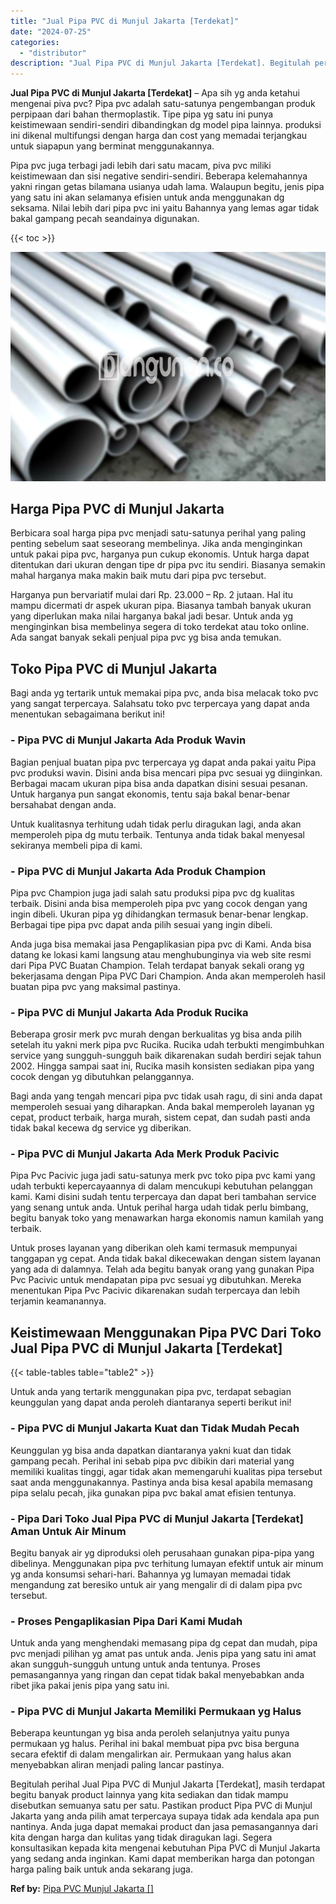 ```yaml
---
title: "Jual Pipa PVC di Munjul Jakarta [Terdekat]"
date: "2024-07-25"
categories: 
  - "distributor"
description: "Jual Pipa PVC di Munjul Jakarta [Terdekat]. Begitulah perihal Jual Pipa PVC di Munjul Jakarta [Terdekat], masih terdapat begitu banyak product lainnya yang..."
---
```


**Jual Pipa PVC di Munjul Jakarta \[Terdekat\]** – Apa sih yg anda ketahui mengenai piva pvc? Pipa pvc adalah satu-satunya pengembangan produk perpipaan dari bahan thermoplastik. Tipe pipa yg satu ini punya keistimewaan sendiri-sendiri dibandingkan dg model pipa lainnya. produksi ini dikenal multifungsi dengan harga dan cost yang memadai terjangkau untuk siapapun yang berminat menggunakannya.

Pipa pvc juga terbagi jadi lebih dari satu macam, piva pvc miliki keistimewaan dan sisi negative sendiri-sendiri. Beberapa kelemahannya yakni ringan getas bilamana usianya udah lama. Walaupun begitu, jenis pipa yang satu ini akan selamanya efisien untuk anda menggunakan dg seksama. Nilai lebih dari pipa pvc ini yaitu Bahannya yang lemas agar tidak bakal gampang pecah seandainya digunakan.

{{< toc >}}

![Jual Pipa PVC di Munjul Jakarta [Terdekat]](/images/jaul-pipa-pvc-48.png)

## Harga Pipa PVC di Munjul Jakarta

Berbicara soal harga pipa pvc menjadi satu-satunya perihal yang paling penting sebelum saat seseorang membelinya. Jika anda menginginkan untuk pakai pipa pvc, harganya pun cukup ekonomis. Untuk harga dapat ditentukan dari ukuran dengan tipe dr pipa pvc itu sendiri. Biasanya semakin mahal harganya maka makin baik mutu dari pipa pvc tersebut.

Harganya pun bervariatif mulai dari Rp. 23.000 – Rp. 2 jutaan. Hal itu mampu dicermati dr aspek ukuran pipa. Biasanya tambah banyak ukuran yang diperlukan maka nilai harganya bakal jadi besar. Untuk anda yg menginginkan bisa membelinya segera di toko terdekat atau toko online. Ada sangat banyak sekali penjual pipa pvc yg bisa anda temukan.

## Toko Pipa PVC di Munjul Jakarta

Bagi anda yg tertarik untuk memakai pipa pvc, anda bisa melacak toko pvc yang sangat terpercaya. Salahsatu toko pvc terpercaya yang dapat anda menentukan sebagaimana berikut ini!

### \- Pipa PVC di Munjul Jakarta Ada Produk Wavin

Bagian penjual buatan pipa pvc terpercaya yg dapat anda pakai yaitu Pipa pvc produksi wavin. Disini anda bisa mencari pipa pvc sesuai yg diinginkan. Berbagai macam ukuran pipa bisa anda dapatkan disini sesuai pesanan. Untuk harganya pun sangat ekonomis, tentu saja bakal benar-benar bersahabat dengan anda.

Untuk kualitasnya terhitung udah tidak perlu diragukan lagi, anda akan memperoleh pipa dg mutu terbaik. Tentunya anda tidak bakal menyesal sekiranya membeli pipa di kami.

### \- Pipa PVC di Munjul Jakarta Ada Produk Champion

Pipa pvc Champion juga jadi salah satu produksi pipa pvc dg kualitas terbaik. Disini anda bisa memperoleh pipa pvc yang cocok dengan yang ingin dibeli. Ukuran pipa yg dihidangkan termasuk benar-benar lengkap. Berbagai tipe pipa pvc dapat anda pilih sesuai yang ingin dibeli.

Anda juga bisa memakai jasa Pengaplikasian pipa pvc di Kami. Anda bisa datang ke lokasi kami langsung atau menghubunginya via web site resmi dari Pipa PVC Buatan Champion. Telah terdapat banyak sekali orang yg bekerjasama dengan Pipa PVC Dari Champion. Anda akan memperoleh hasil buatan pipa pvc yang maksimal pastinya.

### \- Pipa PVC di Munjul Jakarta Ada Produk Rucika

Beberapa grosir merk pvc murah dengan berkualitas yg bisa anda pilih setelah itu yakni merk pipa pvc Rucika. Rucika udah terbukti mengimbuhkan service yang sungguh-sungguh baik dikarenakan sudah berdiri sejak tahun 2002. Hingga sampai saat ini, Rucika masih konsisten sediakan pipa yang cocok dengan yg dibutuhkan pelanggannya.

Bagi anda yang tengah mencari pipa pvc tidak usah ragu, di sini anda dapat memperoleh sesuai yang diharapkan. Anda bakal memperoleh layanan yg cepat, product terbaik, harga murah, sistem cepat, dan sudah pasti anda tidak bakal kecewa dg service yg diberikan.

### \- Pipa PVC di Munjul Jakarta Ada Merk Produk Pacivic

Pipa Pvc Pacivic juga jadi satu-satunya merk pvc toko pipa pvc kami yang udah terbukti kepercayaannya di dalam mencukupi kebutuhan pelanggan kami. Kami disini sudah tentu terpercaya dan dapat beri tambahan service yang senang untuk anda. Untuk perihal harga udah tidak perlu bimbang, begitu banyak toko yang menawarkan harga ekonomis namun kamilah yang terbaik.

Untuk proses layanan yang diberikan oleh kami termasuk mempunyai tanggapan yg cepat. Anda tidak bakal dikecewakan dengan sistem layanan yang ada di dalamnya. Telah ada begitu banyak orang yang gunakan Pipa Pvc Pacivic untuk mendapatan pipa pvc sesuai yg dibutuhkan. Mereka menentukan Pipa Pvc Pacivic dikarenakan sudah terpercaya dan lebih terjamin keamanannya.

## Keistimewaan Menggunakan Pipa PVC Dari Toko Jual Pipa PVC di Munjul Jakarta \[Terdekat\]

{{< table-tables table="table2" >}}

Untuk anda yang tertarik menggunakan pipa pvc, terdapat sebagian keunggulan yang dapat anda peroleh diantaranya seperti berikut ini!

### \- Pipa PVC di Munjul Jakarta Kuat dan Tidak Mudah Pecah

Keunggulan yg bisa anda dapatkan diantaranya yakni kuat dan tidak gampang pecah. Perihal ini sebab pipa pvc dibikin dari material yang memiliki kualitas tinggi, agar tidak akan memengaruhi kualitas pipa tersebut saat anda menggunakannya. Pastinya anda bisa kesal apabila memasang pipa selalu pecah, jika gunakan pipa pvc bakal amat efisien tentunya.

### \- Pipa Dari Toko Jual Pipa PVC di Munjul Jakarta \[Terdekat\] Aman Untuk Air Minum

Begitu banyak air yg diproduksi oleh perusahaan gunakan pipa-pipa yang dibelinya. Menggunakan pipa pvc terhitung lumayan efektif untuk air minum yg anda konsumsi sehari-hari. Bahannya yg lumayan memadai tidak mengandung zat beresiko untuk air yang mengalir di di dalam pipa pvc tersebut.

### \- Proses Pengaplikasian Pipa Dari Kami Mudah

Untuk anda yang menghendaki memasang pipa dg cepat dan mudah, pipa pvc menjadi pilihan yg amat pas untuk anda. Jenis pipa yang satu ini amat akan sungguh-sungguh untung untuk anda tentunya. Proses pemasangannya yang ringan dan cepat tidak bakal menyebabkan anda ribet jika pakai jenis pipa yang satu ini.

### \- Pipa PVC di Munjul Jakarta Memiliki Permukaan yg Halus

Beberapa keuntungan yg bisa anda peroleh selanjutnya yaitu punya permukaan yg halus. Perihal ini bakal membuat pipa pvc bisa berguna secara efektif di dalam mengalirkan air. Permukaan yang halus akan menyebabkan aliran menjadi paling lancar pastinya.

Begitulah perihal Jual Pipa PVC di Munjul Jakarta \[Terdekat\], masih terdapat begitu banyak product lainnya yang kita sediakan dan tidak mampu disebutkan semuanya satu per satu. Pastikan product Pipa PVC di Munjul Jakarta yang anda pilih amat terpercaya supaya tidak ada kendala apa pun nantinya. Anda juga dapat memakai product dan jasa pemasangannya dari kita dengan harga dan kulitas yang tidak diragukan lagi. Segera konsultasikan kepada kita mengenai kebutuhan Pipa PVC di Munjul Jakarta yang sedang anda inginkan. Kami dapat memberikan harga dan potongan harga paling baik untuk anda sekarang juga.

**Ref by:** [Pipa PVC Munjul Jakarta []](https://id.wikipedia.org/wiki/Pipa)
